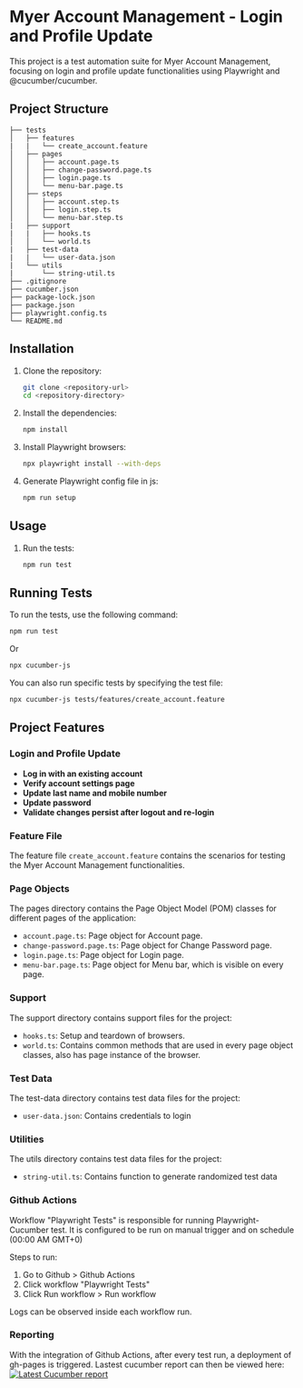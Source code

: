 # Myer Account Management - Login and Profile Update

This project is a test automation suite for Myer Account Management, focusing on login and profile update functionalities using Playwright and @cucumber/cucumber.

## Project Structure
```
├── tests
│   ├── features
|   |   └── create_account.feature
│   ├── pages
│   │   ├── account.page.ts
│   │   ├── change-password.page.ts
│   │   ├── login.page.ts
│   │   └── menu-bar.page.ts
│   ├── steps
│   │   ├── account.step.ts
│   │   ├── login.step.ts
│   │   └── menu-bar.step.ts
|   ├── support
|   |   ├── hooks.ts
│   │   └── world.ts
|   ├── test-data
|   |   └── user-data.json
|   └── utils
|       └── string-util.ts
├── .gitignore
├── cucumber.json
├── package-lock.json
├── package.json
├── playwright.config.ts
└── README.md
```

## Installation

1. Clone the repository:
    ```sh
    git clone <repository-url>
    cd <repository-directory>
    ```

2. Install the dependencies:
    ```sh
    npm install
    ```

3. Install Playwright browsers:
    ```sh
    npx playwright install --with-deps
    ```

4. Generate Playwright config file in js:
    ```sh
    npm run setup
    ```

## Usage
1. Run the tests:
    ```sh
    npm run test
    ```

## Running Tests

To run the tests, use the following command:
```sh
npm run test
```
Or
```sh
npx cucumber-js
```

You can also run specific tests by specifying the test file:
```sh
npx cucumber-js tests/features/create_account.feature
```

## Project Features

### Login and Profile Update

- **Log in with an existing account**
- **Verify account settings page**
- **Update last name and mobile number**
- **Update password**
- **Validate changes persist after logout and re-login**

### Feature File

The feature file `create_account.feature` contains the scenarios for testing the Myer Account Management functionalities.

### Page Objects

The pages directory contains the Page Object Model (POM) classes for different pages of the application:
- `account.page.ts`: Page object for Account page.
- `change-password.page.ts`: Page object for Change Password page.
- `login.page.ts`: Page object for Login page.
- `menu-bar.page.ts`: Page object for Menu bar, which is visible on every page.

### Support

The support directory contains support files for the project:
- `hooks.ts`: Setup and teardown of browsers.
- `world.ts`: Contains common methods that are used in every page object classes, also has page instance of the browser.

### Test Data

The test-data directory contains test data files for the project:
- `user-data.json`: Contains credentials to login

### Utilities

The utils directory contains test data files for the project:
- `string-util.ts`: Contains function to generate randomized test data

### Github Actions
Workflow "Playwright Tests" is responsible for running Playwright-Cucumber test. It is configured to be run on manual trigger and on schedule (00:00 AM GMT+0)

Steps to run:
1. Go to Github > Github Actions
2. Click workflow "Playwright Tests"
3. Click Run workflow > Run workflow

Logs can be observed inside each workflow run.

### Reporting

With the integration of Github Actions, after every test run, a deployment of gh-pages is triggered.
Lastest cucumber report can then be viewed here: [![Latest Cucumber report](https://img.shields.io/badge/Cucumber_report-greenish)](https://sotatek-duyle.github.io/myer-test-automation/cucumber-report.html)